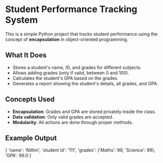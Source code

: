 # Student Performance Tracking System

This is a simple Python project that tracks student performance using the concept of **encapsulation** in object-oriented programming.

## What It Does

- Stores a student's name, ID, and grades for different subjects.
- Allows adding grades (only if valid, between 0 and 100).
- Calculates the student's GPA based on the grades.
- Generates a report showing the student's details, all grades, and GPA.

## Concepts Used

- **Encapsulation**: Grades and GPA are stored privately inside the class.
- **Data validation**: Only valid grades are accepted.
- **Modularity**: All actions are done through proper methods.

## Example Output

{
'name': 'Nithin',
'student id': '111',
'grades': {'Maths': 99, 'Science': 99},
'GPA': 99.0
}
